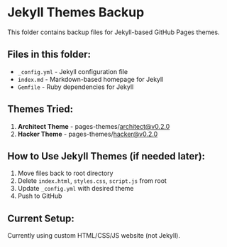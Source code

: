 # Jekyll Themes Backup

This folder contains backup files for Jekyll-based GitHub Pages themes.

## Files in this folder:

- `_config.yml` - Jekyll configuration file
- `index.md` - Markdown-based homepage for Jekyll
- `Gemfile` - Ruby dependencies for Jekyll

## Themes Tried:

1. **Architect Theme** - pages-themes/architect@v0.2.0
2. **Hacker Theme** - pages-themes/hacker@v0.2.0

## How to Use Jekyll Themes (if needed later):

1. Move files back to root directory
2. Delete `index.html`, `styles.css`, `script.js` from root
3. Update `_config.yml` with desired theme
4. Push to GitHub

## Current Setup:

Currently using custom HTML/CSS/JS website (not Jekyll).

